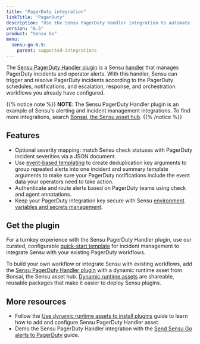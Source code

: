```yaml
---
title: "PagerDuty integration"
linkTitle: "PagerDuty"
description: "Use the Sensu PagerDuty Handler integration to automate incident management and operator alerts and integrate Sensu with your existing PagerDuty workflows."
version: "6.5"
product: "Sensu Go"
menu: 
  sensu-go-6.5:
    parent: supported-integrations
---
```


The [Sensu PagerDuty Handler plugin][4] is a Sensu [handler][1] that manages PagerDuty incidents and operator alerts.
With this handler, Sensu can trigger and resolve PagerDuty incidents according to the PagerDuty schedules, notifications, and escalation, response, and orchestration workflows you already have configured.

{{% notice note %}}
**NOTE**: The Sensu PagerDuty Handler plugin is an example of Sensu's alerting and incident management integrations.
To find more integrations, search [Bonsai, the Sensu asset hub](https://bonsai.sensu.io/).
{{% /notice %}}

## Features

- Optional severity mapping: match Sensu check statuses with PagerDuty incident severities via a JSON document.
- Use [event-based templating][2] to create deduplication key arguments to group repeated alerts into one incident and summary template arguments to make sure your PagerDuty notifications include the event data your operators need to take action.
- Authenticate and route alerts based on PagerDuty teams using check and agent annotations.
- Keep your PagerDuty integration key secure with Sensu [environment variables and secrets management][8].

## Get the plugin

For a turnkey experience with the Sensu PagerDuty Handler plugin, use our curated, configurable [quick-start template][3] for incident management to integrate Sensu with your existing PagerDuty workflows.

To build your own workflow or integrate Sensu with existing workflows, add the [Sensu PagerDuty Handler plugin][4] with a dynamic runtime asset from Bonsai, the Sensu asset hub.
[Dynamic runtime assets][5] are shareable, reusable packages that make it easier to deploy Sensu plugins.

## More resources

- Follow the [Use dynamic runtime assets to install plugins][6] guide to learn how to add and configure Sensu PagerDuty Handler asset.
- Demo the Sensu PagerDuty Handler integration with the [Send Sensu Go alerts to PagerDuty][7] guide.


[1]: ../../../observability-pipeline/observe-process/handlers/
[2]: ../../../observability-pipeline/observe-process/handler-templates/
[3]: https://github.com/sensu/catalog/blob/docs-archive/integrations/pagerduty/pagerduty-handler.yaml
[4]: https://bonsai.sensu.io/assets/sensu/sensu-pagerduty-handler
[5]: ../../assets/
[6]: ../../use-assets-to-install-plugins/
[7]: ../../../observability-pipeline/observe-process/send-pagerduty-alerts/
[8]: ../../../operations/manage-secrets/
